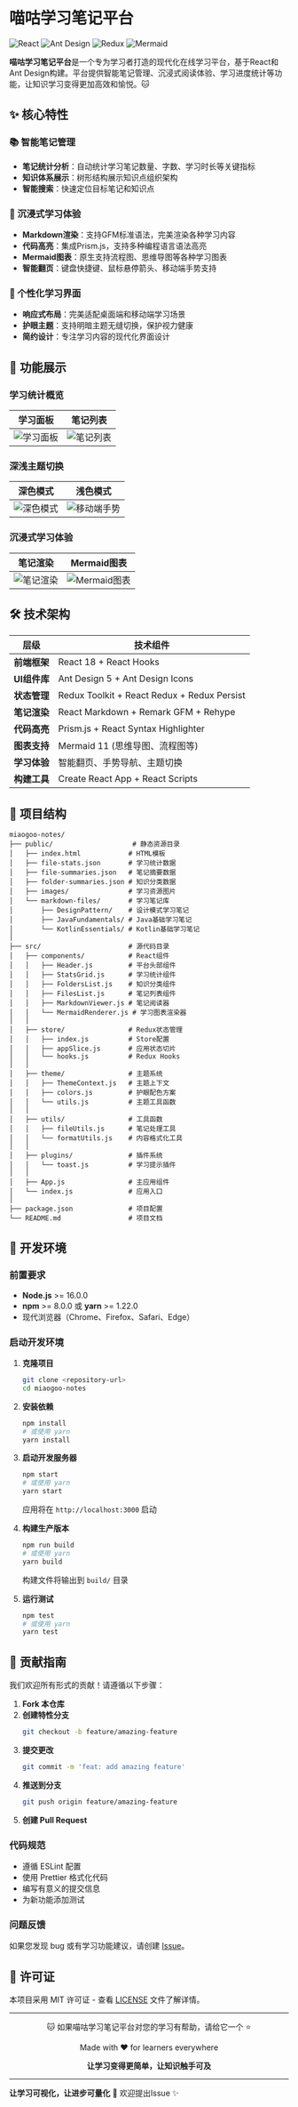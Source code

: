 # 喵咕学习笔记平台

![React](https://img.shields.io/badge/React-18.2.0-61DAFB?logo=react) ![Ant Design](https://img.shields.io/badge/Ant_Design-5.12.8-0170FE?logo=antdesign) ![Redux](https://img.shields.io/badge/Redux_Toolkit-2.8.2-764ABC?logo=redux) ![Mermaid](https://img.shields.io/badge/Mermaid-11.10.0-FF3670?logo=mermaid)

**喵咕学习笔记平台**是一个专为学习者打造的现代化在线学习平台，基于React和Ant Design构建。平台提供智能笔记管理、沉浸式阅读体验、学习进度统计等功能，让知识学习变得更加高效和愉悦。🐱

## ✨ 核心特性

### 📚 智能笔记管理

- **笔记统计分析**：自动统计学习笔记数量、字数、学习时长等关键指标
- **知识体系展示**：树形结构展示知识点组织架构
- **智能搜索**：快速定位目标笔记和知识点

### 📖 沉浸式学习体验

- **Markdown渲染**：支持GFM标准语法，完美渲染各种学习内容
- **代码高亮**：集成Prism.js，支持多种编程语言语法高亮
- **Mermaid图表**：原生支持流程图、思维导图等各种学习图表
- **智能翻页**：键盘快捷键、鼠标悬停箭头、移动端手势支持

### 🎨 个性化学习界面

- **响应式布局**：完美适配桌面端和移动端学习场景
- **护眼主题**：支持明暗主题无缝切换，保护视力健康
- **简约设计**：专注学习内容的现代化界面设计

## 📸 功能展示

### 学习统计概览

| 学习面板                        | 笔记列表                      |
| ------------------------------- | ----------------------------- |
| ![学习面板](imgs/study-panel.png) | ![笔记列表](imgs/notes-list.png) |

### 深浅主题切换

| 深色模式                           | 浅色模式                         |
| ------------------------------------ | ---------------------------------- |
| ![深色模式](imgs/black-theme.png) | ![移动端手势](imgs/light-theme.png) |

### 沉浸式学习体验

| 笔记渲染                          | Mermaid图表                           |
| --------------------------------- | ---------------------------------- |
| ![笔记渲染](imgs/note-view.png) | ![Mermaid图表](imgs/mermaid-view.png) |



## 🛠 技术架构

| 层级                   | 技术组件                                    |
| ---------------------- | ------------------------------------------- |
| **前端框架**     | React 18 + React Hooks                      |
| **UI组件库**     | Ant Design 5 + Ant Design Icons             |
| **状态管理**     | Redux Toolkit + React Redux + Redux Persist |
| **笔记渲染**     | React Markdown + Remark GFM + Rehype        |
| **代码高亮**     | Prism.js + React Syntax Highlighter         |
| **图表支持**     | Mermaid 11 (思维导图、流程图等)                |
| **学习体验**     | 智能翻页、手势导航、主题切换                   |
| **构建工具**     | Create React App + React Scripts            |

## 📂 项目结构

```
miaogoo-notes/
├── public/                    # 静态资源目录
│   ├── index.html            # HTML模板
│   ├── file-stats.json       # 学习统计数据
│   ├── file-summaries.json   # 笔记摘要数据
│   ├── folder-summaries.json # 知识分类数据
│   ├── images/               # 学习资源图片
│   └── markdown-files/       # 学习笔记库
│       ├── DesignPattern/    # 设计模式学习笔记
│       ├── JavaFundamentals/ # Java基础学习笔记
│       └── KotlinEssentials/ # Kotlin基础学习笔记
│
├── src/                      # 源代码目录
│   ├── components/           # React组件
│   │   ├── Header.js         # 平台头部组件
│   │   ├── StatsGrid.js      # 学习统计组件
│   │   ├── FoldersList.js    # 知识分类组件
│   │   ├── FilesList.js      # 笔记列表组件
│   │   ├── MarkdownViewer.js # 笔记阅读器
│   │   └── MermaidRenderer.js # 学习图表渲染器
│   │
│   ├── store/                # Redux状态管理
│   │   ├── index.js          # Store配置
│   │   ├── appSlice.js       # 应用状态切片
│   │   └── hooks.js          # Redux Hooks
│   │
│   ├── theme/                # 主题系统
│   │   ├── ThemeContext.js   # 主题上下文
│   │   ├── colors.js         # 护眼配色方案
│   │   └── utils.js          # 主题工具函数
│   │
│   ├── utils/                # 工具函数
│   │   ├── fileUtils.js      # 笔记处理工具
│   │   └── formatUtils.js    # 内容格式化工具
│   │
│   ├── plugins/              # 插件系统
│   │   └── toast.js          # 学习提示插件
│   │
│   ├── App.js                # 主应用组件
│   └── index.js              # 应用入口
│
├── package.json              # 项目配置
└── README.md                 # 项目文档
```

## 🚀 开发环境

### 前置要求

- **Node.js** >= 16.0.0
- **npm** >= 8.0.0 或 **yarn** >= 1.22.0
- 现代浏览器（Chrome、Firefox、Safari、Edge）

### 启动开发环境

1. **克隆项目**
   ```bash
   git clone <repository-url>
   cd miaogoo-notes
   ```
2. **安装依赖**

   ```bash
   npm install
   # 或使用 yarn
   yarn install
   ```
3. **启动开发服务器**

   ```bash
   npm start
   # 或使用 yarn
   yarn start
   ```

   应用将在 `http://localhost:3000` 启动
4. **构建生产版本**

   ```bash
   npm run build
   # 或使用 yarn
   yarn build
   ```

   构建文件将输出到 `build/` 目录
5. **运行测试**

   ```bash
   npm test
   # 或使用 yarn
   yarn test
   ```

## 🤝 贡献指南

我们欢迎所有形式的贡献！请遵循以下步骤：

1. **Fork 本仓库**
2. **创建特性分支**
   ```bash
   git checkout -b feature/amazing-feature
   ```
3. **提交更改**
   ```bash
   git commit -m 'feat: add amazing feature'
   ```
4. **推送到分支**
   ```bash
   git push origin feature/amazing-feature
   ```
5. **创建 Pull Request**

### 代码规范

- 遵循 ESLint 配置
- 使用 Prettier 格式化代码
- 编写有意义的提交信息
- 为新功能添加测试

### 问题反馈

如果您发现 bug 或有学习功能建议，请创建 [Issue](../../issues)。

## 📄 许可证

本项目采用 MIT 许可证 - 查看 [LICENSE](LICENSE) 文件了解详情。

---

<div align="center">
  <p>🐱 如果喵咕学习笔记平台对您的学习有帮助，请给它一个 ⭐️</p>
  <p>Made with ❤️ for learners everywhere</p>
  <p><strong>让学习变得更简单，让知识触手可及</strong></p>
</div>

---

**让学习可视化，让进步可量化** 🚀 欢迎提出Issue ✨
